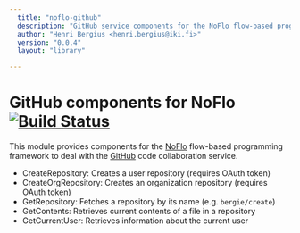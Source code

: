 ```yaml
---
  title: "noflo-github"
  description: "GitHub service components for the NoFlo flow-based programming environment"
  author: "Henri Bergius <henri.bergius@iki.fi>"
  version: "0.0.4"
  layout: "library"

---
```

GitHub components for NoFlo [![Build Status](https://secure.travis-ci.org/bergie/noflo-github.png?branch=master)](https://travis-ci.org/bergie/noflo-github)
=========================

This module provides components for the [NoFlo](http://noflojs.org/) flow-based programming framework to deal with the [GitHub](http://github.com/) code collaboration service.

* CreateRepository: Creates a user repository (requires OAuth token)
* CreateOrgRepository: Creates an organization repository (requires OAuth token)
* GetRepository: Fetches a repository by its name (e.g. `bergie/create`)
* GetContents: Retrieves current contents of a file in a repository
* GetCurrentUser: Retrieves information about the current user
